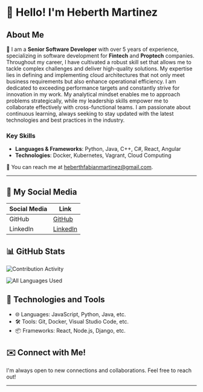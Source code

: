 # 👋 Hello! I'm Heberth Martinez

## About Me

🌟 I am a **Senior Software Developer** with over 5 years of experience, specializing in software development for **Fintech** and **Proptech** companies. Throughout my career, I have cultivated a robust skill set that allows me to tackle complex challenges and deliver high-quality solutions. My expertise lies in defining and implementing cloud architectures that not only meet business requirements but also enhance operational efficiency. I am dedicated to exceeding performance targets and constantly strive for innovation in my work. My analytical mindset enables me to approach problems strategically, while my leadership skills empower me to collaborate effectively with cross-functional teams. I am passionate about continuous learning, always seeking to stay updated with the latest technologies and best practices in the industry.

### Key Skills

- **Languages & Frameworks**: Python, Java, C++, C#, React, Angular
- **Technologies**: Docker, Kubernetes, Vagrant, Cloud Computing

📧 You can reach me at [heberthfabianmartinez@gmail.com](mailto:heberthfabianmartinez@gmail.com).

---

## 🚀 My Social Media

| Social Media | Link                                      |
|--------------|-------------------------------------------|
| GitHub       | [GitHub](https://github.com/hfmartinez) |
| LinkedIn     | [LinkedIn](https://linkedin.com/in/heberth-martinez)|

## 📊 GitHub Stats

![Contribution Activity](https://github-readme-streak-stats.herokuapp.com/?user=hfmartinez&theme=radical)


![All Languages Used](https://github-readme-stats.vercel.app/api/top-langs/?username=hfmartinez&layout=compact&theme=dark&hide_border=true&langs_count=5&hide=html,css&card_width=445&tech-icons=true)

## 🔧 Technologies and Tools

- 🌐 Languages: JavaScript, Python, Java, etc.
- 🛠 Tools: Git, Docker, Visual Studio Code, etc.
- 📦 Frameworks: React, Node.js, Django, etc.

## ✉️ Connect with Me!

I'm always open to new connections and collaborations. Feel free to reach out!

---


